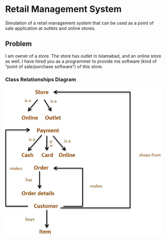 # Retail Management System
Simulation of a retail management system that can be used as a point of sale application at outlets and online stores.

<h2>Problem </h2>
I am owner of a store. The store has outlet in Islamabad, and an online store as well. I have hired you as a programmer to provide me software (kind of “point of sale/purchase software”) of this store.

<h3> Class Relationships Diagram </h3>

![alt text](class%20diagram.png)
